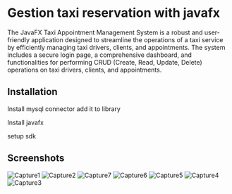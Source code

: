 # Gestion taxi reservation with javafx

The JavaFX Taxi Appointment Management System is a robust and user-friendly application designed to streamline the operations of a taxi service by efficiently managing taxi drivers, clients, and appointments. The system includes a secure login page, a comprehensive dashboard, and functionalities for performing CRUD (Create, Read, Update, Delete) operations on taxi drivers, clients, and appointments.




## Installation

Install mysql connector add it to library 

Install javafx

setup sdk


    
## Screenshots

![Capture1](https://github.com/travolta11/Gestion-taxi-reservation-javafx/assets/63265720/e425ea58-b26d-4f71-b111-d329b4aa9ef5)
![Capture2](https://github.com/travolta11/Gestion-taxi-reservation-javafx/assets/63265720/5c062ca2-3c1b-48ba-96a1-8b142eb50038)
![Capture7](https://github.com/travolta11/Gestion-taxi-reservation-javafx/assets/63265720/333e87b9-9a8d-44a1-b313-b708406c5002)
![Capture6](https://github.com/travolta11/Gestion-taxi-reservation-javafx/assets/63265720/84524f20-ade9-467b-8372-319d5cd983b4)
![Capture5](https://github.com/travolta11/Gestion-taxi-reservation-javafx/assets/63265720/7991f987-e711-44c5-8e4c-dcde4dd24db2)
![Capture4](https://github.com/travolta11/Gestion-taxi-reservation-javafx/assets/63265720/3618def5-db50-4816-ad07-ba0cfb8eea77)
![Capture3](https://github.com/travolta11/Gestion-taxi-reservation-javafx/assets/63265720/df112fa2-0a8b-4d78-9f79-db68f01cd31e)




